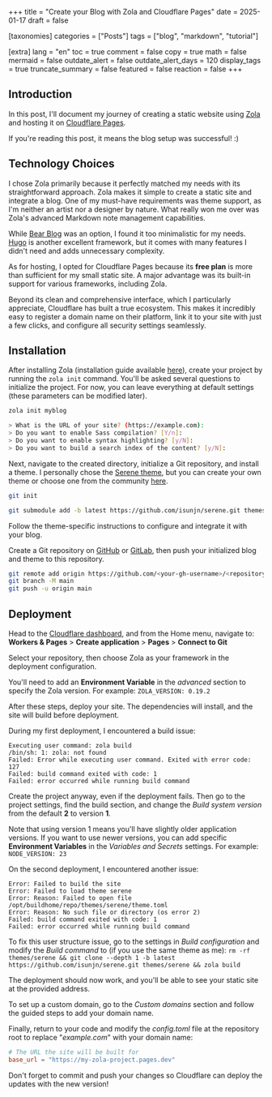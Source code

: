 +++
title = "Create your Blog with Zola and Cloudflare Pages"
date = 2025-01-17
draft = false

[taxonomies]
categories = ["Posts"]
tags = ["blog", "markdown", "tutorial"]

[extra]
lang = "en"
toc = true
comment = false
copy = true
math = false
mermaid = false
outdate_alert = false
outdate_alert_days = 120
display_tags = true
truncate_summary = false
featured = false
reaction = false
+++

## Introduction

In this post, I'll document my journey of creating a static website using [Zola](https://www.getzola.org/) and hosting it on [Cloudflare Pages](https://pages.cloudflare.com/).

If you're reading this post, it means the blog setup was successful! :)

## Technology Choices

I chose Zola primarily because it perfectly matched my needs with its straightforward approach. Zola makes it simple to create a static site and integrate a blog. One of my must-have requirements was theme support, as I'm neither an artist nor a designer by nature. What really won me over was Zola's advanced Markdown note management capabilities.

While [Bear Blog](https://bearblog.dev/) was an option, I found it too minimalistic for my needs. [Hugo](https://gohugo.io/) is another excellent framework, but it comes with many features I didn't need and adds unnecessary complexity.

As for hosting, I opted for Cloudflare Pages because its **free plan** is more than sufficient for my small static site. A major advantage was its built-in support for various frameworks, including Zola.

Beyond its clean and comprehensive interface, which I particularly appreciate, Cloudflare has built a true ecosystem. This makes it incredibly easy to register a domain name on their platform, link it to your site with just a few clicks, and configure all security settings seamlessly.

## Installation

After installing Zola (installation guide available [here](https://www.getzola.org/documentation/getting-started/installation/)), create your project by running the `zola init` command. You'll be asked several questions to initialize the project. For now, you can leave everything at default settings (these parameters can be modified later).

```bash
zola init myblog

> What is the URL of your site? (https://example.com):
> Do you want to enable Sass compilation? [Y/n]:
> Do you want to enable syntax highlighting? [y/N]:
> Do you want to build a search index of the content? [y/N]:
```

Next, navigate to the created directory, initialize a Git repository, and install a theme. I personally chose the [Serene theme](https://www.getzola.org/themes/serene/), but you can create your own theme or choose one from the community [here](https://www.getzola.org/themes/).

```bash
git init

git submodule add -b latest https://github.com/isunjn/serene.git themes/serene
```

Follow the theme-specific instructions to configure and integrate it with your blog.

Create a Git repository on [GitHub](https://github.com/) or [GitLab](gitlab.com), then push your initialized blog and theme to this repository.

```bash
git remote add origin https://github.com/<your-gh-username>/<repository-name>
git branch -M main
git push -u origin main
```

## Deployment

Head to the [Cloudflare dashboard](https://dash.cloudflare.com/), and from the Home menu, navigate to: **Workers & Pages** > **Create application** > **Pages** > **Connect to Git**

Select your repository, then choose Zola as your framework in the deployment configuration.

You'll need to add an **Environment Variable** in the *advanced* section to specify the Zola version. For example: `ZOLA_VERSION: 0.19.2`

After these steps, deploy your site. The dependencies will install, and the site will build before deployment.

During my first deployment, I encountered a build issue:

```
Executing user command: zola build
/bin/sh: 1: zola: not found
Failed: Error while executing user command. Exited with error code: 127
Failed: build command exited with code: 1
Failed: error occurred while running build command
```

Create the project anyway, even if the deployment fails. Then go to the project settings, find the build section, and change the *Build system version* from the default **2** to version **1**.

Note that using version 1 means you'll have slightly older application versions. If you want to use newer versions, you can add specific **Environment Variables** in the *Variables and Secrets* settings. For example: `NODE_VERSION: 23`

On the second deployment, I encountered another issue:

```
Error: Failed to build the site
Error: Failed to load theme serene
Error: Reason: Failed to open file /opt/buildhome/repo/themes/serene/theme.toml
Error: Reason: No such file or directory (os error 2)
Failed: build command exited with code: 1
Failed: error occurred while running build command
```

To fix this user structure issue, go to the settings in *Build configuration* and modify the *Build command* to (if you use the same theme as me):
`rm -rf themes/serene && git clone --depth 1 -b latest https://github.com/isunjn/serene.git themes/serene && zola build`

The deployment should now work, and you'll be able to see your static site at the provided address.

To set up a custom domain, go to the *Custom domains* section and follow the guided steps to add your domain name.

Finally, return to your code and modify the *config.toml* file at the repository root to replace "*example.com*" with your domain name:

```toml
# The URL the site will be built for
base_url = "https://my-zola-project.pages.dev"
```

Don't forget to commit and push your changes so Cloudflare can deploy the updates with the new version!
